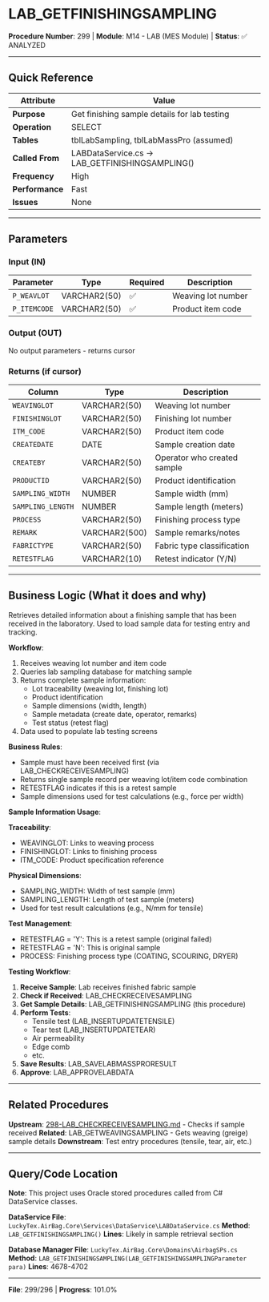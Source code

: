 # LAB_GETFINISHINGSAMPLING

**Procedure Number**: 299 | **Module**: M14 - LAB (MES Module) | **Status**: ✅ ANALYZED

---

## Quick Reference

| Attribute | Value |
|-----------|-------|
| **Purpose** | Get finishing sample details for lab testing |
| **Operation** | SELECT |
| **Tables** | tblLabSampling, tblLabMassPro (assumed) |
| **Called From** | LABDataService.cs → LAB_GETFINISHINGSAMPLING() |
| **Frequency** | High |
| **Performance** | Fast |
| **Issues** | None |

---

## Parameters

### Input (IN)

| Parameter | Type | Required | Description |
|-----------|------|----------|-------------|
| `P_WEAVLOT` | VARCHAR2(50) | ✅ | Weaving lot number |
| `P_ITEMCODE` | VARCHAR2(50) | ✅ | Product item code |

### Output (OUT)

No output parameters - returns cursor

### Returns (if cursor)

| Column | Type | Description |
|--------|------|-------------|
| `WEAVINGLOT` | VARCHAR2(50) | Weaving lot number |
| `FINISHINGLOT` | VARCHAR2(50) | Finishing lot number |
| `ITM_CODE` | VARCHAR2(50) | Product item code |
| `CREATEDATE` | DATE | Sample creation date |
| `CREATEBY` | VARCHAR2(50) | Operator who created sample |
| `PRODUCTID` | VARCHAR2(50) | Product identification |
| `SAMPLING_WIDTH` | NUMBER | Sample width (mm) |
| `SAMPLING_LENGTH` | NUMBER | Sample length (meters) |
| `PROCESS` | VARCHAR2(50) | Finishing process type |
| `REMARK` | VARCHAR2(500) | Sample remarks/notes |
| `FABRICTYPE` | VARCHAR2(50) | Fabric type classification |
| `RETESTFLAG` | VARCHAR2(10) | Retest indicator (Y/N) |

---

## Business Logic (What it does and why)

Retrieves detailed information about a finishing sample that has been received in the laboratory. Used to load sample data for testing entry and tracking.

**Workflow**:
1. Receives weaving lot number and item code
2. Queries lab sampling database for matching sample
3. Returns complete sample information:
   - Lot traceability (weaving lot, finishing lot)
   - Product identification
   - Sample dimensions (width, length)
   - Sample metadata (create date, operator, remarks)
   - Test status (retest flag)
4. Data used to populate lab testing screens

**Business Rules**:
- Sample must have been received first (via LAB_CHECKRECEIVESAMPLING)
- Returns single sample record per weaving lot/item code combination
- RETESTFLAG indicates if this is a retest sample
- Sample dimensions used for test calculations (e.g., force per width)

**Sample Information Usage**:

**Traceability**:
- WEAVINGLOT: Links to weaving process
- FINISHINGLOT: Links to finishing process
- ITM_CODE: Product specification reference

**Physical Dimensions**:
- SAMPLING_WIDTH: Width of test sample (mm)
- SAMPLING_LENGTH: Length of test sample (meters)
- Used for test result calculations (e.g., N/mm for tensile)

**Test Management**:
- RETESTFLAG = 'Y': This is a retest sample (original failed)
- RETESTFLAG = 'N': This is original sample
- PROCESS: Finishing process type (COATING, SCOURING, DRYER)

**Testing Workflow**:
1. **Receive Sample**: Lab receives finished fabric sample
2. **Check if Received**: LAB_CHECKRECEIVESAMPLING
3. **Get Sample Details**: LAB_GETFINISHINGSAMPLING (this procedure)
4. **Perform Tests**:
   - Tensile test (LAB_INSERTUPDATETENSILE)
   - Tear test (LAB_INSERTUPDATETEAR)
   - Air permeability
   - Edge comb
   - etc.
5. **Save Results**: LAB_SAVELABMASSPRORESULT
6. **Approve**: LAB_APPROVELABDATA

---

## Related Procedures

**Upstream**: [298-LAB_CHECKRECEIVESAMPLING.md](./298-LAB_CHECKRECEIVESAMPLING.md) - Checks if sample received
**Related**: LAB_GETWEAVINGSAMPLING - Gets weaving (greige) sample details
**Downstream**: Test entry procedures (tensile, tear, air, etc.)

---

## Query/Code Location

**Note**: This project uses Oracle stored procedures called from C# DataService classes.

**DataService File**: `LuckyTex.AirBag.Core\Services\DataService\LABDataService.cs`
**Method**: `LAB_GETFINISHINGSAMPLING()`
**Lines**: Likely in sample retrieval section

**Database Manager File**: `LuckyTex.AirBag.Core\Domains\AirbagSPs.cs`
**Method**: `LAB_GETFINISHINGSAMPLING(LAB_GETFINISHINGSAMPLINGParameter para)`
**Lines**: 4678-4702

---

**File**: 299/296 | **Progress**: 101.0%
